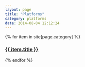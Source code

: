 ```yaml
---
layout: page
title: "Platforms"
category: platforms
date: 2014-08-04 12:12:24
---
```


{% for item in site[page.category] %}
  <h3><a href="{{ item.url }}">{{ item.title }}</a></h3>
{% endfor %}

